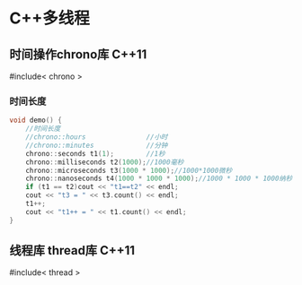 # C++多线程

## 时间操作chrono库 C++11
#include< chrono >
### 时间长度
```c++
void demo() {
	//时间长度
	//chrono::hours               //小时
	//chrono::minutes             //分钟
	chrono::seconds t1(1);        //1秒
	chrono::milliseconds t2(1000);//1000毫秒
	chrono::microseconds t3(1000 * 1000);//1000*1000微秒
	chrono::nanoseconds t4(1000 * 1000 * 1000);//1000 * 1000 * 1000纳秒
	if (t1 == t2)cout << "t1==t2" << endl;
	cout << "t3 = " << t3.count() << endl;
	t1++;
	cout << "t1++ = " << t1.count() << endl;
}
```

## 线程库 thread库 C++11
#include< thread >
